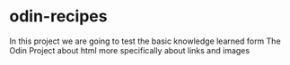 # odin-recipes

In this project we are going to test the basic knowledge learned form The Odin Project about html more specifically about links and images